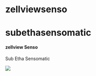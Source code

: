# zellviewsenso
# subethasensomatic

#### zellview **Senso**

<!-- ## subethasensomatic -->
Sub
  Etha
  Sensomatic
      
  <img src=docu/zellviewsenso.png />
  
      
